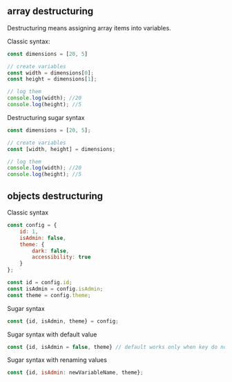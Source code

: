 ## array destructuring
Destructuring means assigning array items into variables.

Classic syntax:
```javascript
const dimensions = [20, 5]

// create variables
const width = dimensions[0];
const height = dimensions[1];

// log them
console.log(width); //20
console.log(height); //5
```

Destructuring sugar syntax

```js
const dimensions = [20, 5];

// create variables
const [width, height] = dimensions;

// log them
console.log(width); //20
console.log(height); //5
```

## objects destructuring
Classic syntax
```js
const config = {
    id: 1,
    isAdmin: false,
    theme: {
        dark: false,
        accessibility: true
    }
};

const id = config.id;
const isAdmin = config.isAdmin;
const theme = config.theme;
```

Sugar syntax
```js
const {id, isAdmin, theme} = config;
```

Sugar syntax with default value
```js
const {id, isAdmin = false, theme} // default works only when key do not exist in object
```

Sugar syntax with renaming values
```js
const {id, isAdmin: newVariableName, theme};
```